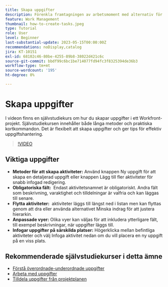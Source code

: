 ```yaml
---
title: Skapa uppgifter
description: Förenkla framtagningen av arbetsmoment med alternativ för detaljerad eller intern redigering, flexibel omplacering, anpassade vyer för ytterligare fält och specifik placering, som t.ex. "Infoga uppgift nedan" i Workfront.
feature: Work Management
thumbnail: how-to-create-tasks.jpeg
type: Tutorial
role: User
level: Beginner
last-substantial-update: 2023-05-15T00:00:00Z
recommendations: noDisplay,catalog
jira: KT-10151
exl-id: 68102c46-80be-4255-89b8-38022d421c6c
source-git-commit: bbdf99c6bc1be714077fd94fc3f8325394de36b3
workflow-type: tm+mt
source-wordcount: '195'
ht-degree: 0%

---
```


# Skapa uppgifter

I videon finns en självstudiekurs om hur du skapar uppgifter i ett Workfront-projekt. Självstudiekursen innehåller både långa metoder och praktiska kortkommandon. Det är flexibelt att skapa uppgifter och ger tips för effektiv uppgiftshantering.


>[!VIDEO](https://video.tv.adobe.com/v/3428973/?quality=12&learn=on&enablevpops=1&captions=swe)

## Viktiga uppgifter

* **Metoder för att skapa aktiviteter:** Använd knappen Ny uppgift för att skapa en detaljerad uppgift eller knappen Lägg till fler aktiviteter för snabb infogad redigering.
* **Obligatoriska fält:** &#x200B; Endast aktivitetsnamnet är obligatoriskt. Andra fält som beskrivning, varaktighet och tilldelningar är valfria och kan läggas till senare. &#x200B;
* **Flytta aktiviteter:** &#x200B; aktiviteter läggs till längst ned i listan men kan flyttas genom att dra eller använda alternativet Minska indrag för att justera hierarkin.
* **Anpassade vyer:** Olika vyer kan väljas för att inkludera ytterligare fält, till exempel beskrivningar, när uppgifter läggs till. &#x200B;
* **Infogar uppgifter på särskilda platser:** &#x200B; Högerklicka mellan befintliga aktiviteter och välj Infoga aktivitet nedan om du vill placera en ny uppgift på en viss plats.


## Rekommenderade självstudiekurser i detta ämne

* [Förstå överordnade-underordnade uppgifter](/help/manage-work/tasks/understand-parent-child-tasks.md)
* [Arbeta med uppgifter](/help/manage-work/tasks/work-with-tasks.md)
* [Tilldela uppgifter från projektplanen](/help/manage-work/tasks/assign-tasks-from-the-project-plan.md)
